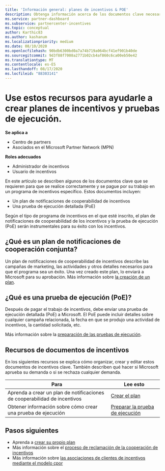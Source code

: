 ```yaml
---
title: 'Información general: planes de incentivos & POE'
description: Obtenga información acerca de los documentos clave necesarios para los incentivos, incluido un plan de notificaciones de cooperación de incentivos y una prueba de ejecución detallada (PoE).
ms.service: partner-dashboard
ms.subservice: partnercenter-incentives
ms.topic: conceptual
author: Karthic83
ms.author: kashanum
ms.localizationpriority: medium
ms.date: 08/10/2020
ms.openlocfilehash: 90bdb6300bd0a7a74b719a064bcf41ef901b40de
ms.sourcegitcommit: 9d3f88f7008a2771b02cb4af860c6ca00eb50e42
ms.translationtype: MT
ms.contentlocale: es-ES
ms.lasthandoff: 08/17/2020
ms.locfileid: "88303141"
---
```

# <a name="use-these-resources-to-help-you-create-incentives-plans-and-proofs-of-execution"></a>Use estos recursos para ayudarle a crear planes de incentivos y pruebas de ejecución.

**Se aplica a**

- Centro de partners
- Asociados en el Microsoft Partner Network (MPN)

**Roles adecuados**

- Administrador de incentivos
- Usuario de incentivos

En este artículo se describen algunos de los documentos clave que se requieren para que se realice correctamente y se pague por su trabajo en un programa de incentivos específico. Estos documentos incluyen:

- Un plan de notificaciones de cooperabilidad de incentivos
- Una prueba de ejecución detallada (PoE)

Según el tipo de programa de incentivos en el que esté inscrito, el plan de notificaciones de cooperabilidad de los incentivos y la prueba de ejecución (PoE) serán instrumentales para su éxito con los incentivos.

## <a name="what-is-an-incentives-co-op-claims-plan"></a>¿Qué es un plan de notificaciones de cooperación conjunta?

Un plan de notificaciones de cooperabilidad de incentivos describe las campañas de marketing, las actividades y otros detalles necesarios para que el programa sea un éxito. Una vez creado este plan, lo enviará a Microsoft para su aprobación. Más información sobre [la creación de un plan](incentives-create-your-plan.md).

## <a name="what-is-a-proof-of-execution-poe"></a>¿Qué es una prueba de ejecución (PoE)?

Después de pagar el trabajo de incentivos, debe enviar una prueba de ejecución detallada (PoE) a Microsoft. El PoE puede incluir detalles sobre cualquier campaña relacionada, la fecha en que se produjo una actividad de incentivos, la cantidad solicitada, etc. 

Más información sobre la [preparación de las pruebas de ejecución](incentives-prepare-your-proof-of-execution.md).

## <a name="incentives-document-resources"></a>Recursos de documentos de incentivos

En los siguientes recursos se explica cómo organizar, crear y editar estos documentos de incentivos clave. También describen qué hacer si Microsoft aprueba su demanda o si se rechaza cualquier demanda.

|  **Para**  |  **Lee esto**  |
|--------------|-----------|
| Aprenda a crear un plan de notificaciones de cooperabilidad de incentivos | [Crear el plan](incentives-create-your-plan.md)  |
Obtener información sobre cómo crear una prueba de ejecución | [Preparar la prueba de ejecución](incentives-prepare-your-proof-of-execution.md)  |

## <a name="next-steps"></a>Pasos siguientes

- Aprenda a [crear su propio plan](incentives-create-your-plan.md)
- Más información sobre el [proceso de reclamación de la cooperación de incentivos](claims-overview.md)
- Más información sobre [las asociaciones de clientes de incentivos mediante el modelo cpor](submit-osa-claim.md)